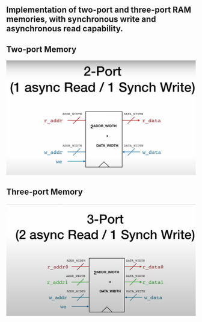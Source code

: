 ## Implementation of two-port and three-port RAM memories, with synchronous write and asynchronous read capability.
## Two-port Memory
![two-port memory](https://github.com/alhusseingamal/RTL-Projects/blob/main/Memory/two-port%20memory.PNG)

## Three-port Memory
![three-port memory](https://github.com/alhusseingamal/RTL-Projects/blob/main/Memory/three-port%20memory.PNG)
